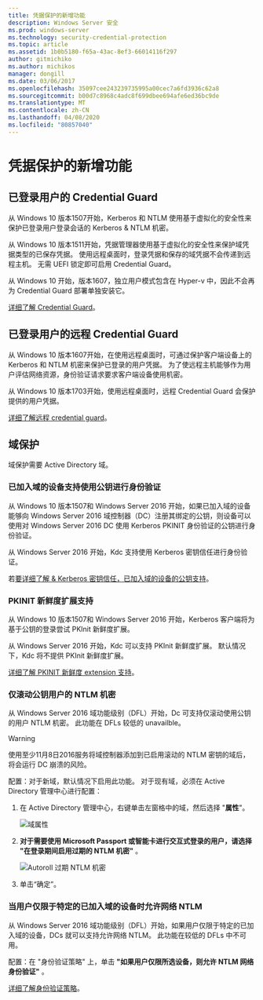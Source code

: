 ```yaml
---
title: 凭据保护的新增功能
description: Windows Server 安全
ms.prod: windows-server
ms.technology: security-credential-protection
ms.topic: article
ms.assetid: 1b0b5180-f65a-43ac-8ef3-66014116f297
author: gitmichiko
ms.author: michikos
manager: dongill
ms.date: 03/06/2017
ms.openlocfilehash: 35097cee243239735995a00cec7a6fd3936c62a8
ms.sourcegitcommit: b00d7c8968c4adc8f699dbee694afe6ed36bc9de
ms.translationtype: MT
ms.contentlocale: zh-CN
ms.lasthandoff: 04/08/2020
ms.locfileid: "80857040"
---
```

# <a name="whats-new-in-credential-protection"></a>凭据保护的新增功能

## <a name="credential-guard-for-signed-in-user"></a>已登录用户的 Credential Guard

从 Windows 10 版本1507开始，Kerberos 和 NTLM 使用基于虚拟化的安全性来保护已登录用户登录会话的 Kerberos & NTLM 机密。 

从 Windows 10 版本1511开始，凭据管理器使用基于虚拟化的安全性来保护域凭据类型的已保存凭据。 使用远程桌面时，登录凭据和保存的域凭据不会传递到远程主机。 无需 UEFI 锁定即可启用 Credential Guard。

从 Windows 10 开始，版本1607，独立用户模式包含在 Hyper-v 中，因此不会再为 Credential Guard 部署单独安装它。

[详细了解 Credential Guard](https://technet.microsoft.com/itpro/windows/keep-secure/credential-guard)。


## <a name="remote-credential-guard-for-signed-in-user"></a>已登录用户的远程 Credential Guard

从 Windows 10 版本1607开始，在使用远程桌面时，可通过保护客户端设备上的 Kerberos 和 NTLM 机密来保护已登录的用户凭据。 为了使远程主机能够作为用户评估网络资源，身份验证请求要求客户端设备使用机密。

从 Windows 10 版本1703开始，使用远程桌面时，远程 Credential Guard 会保护提供的用户凭据。

[详细了解远程 credential guard](https://technet.microsoft.com/itpro/windows/keep-secure/remote-credential-guard)。

## <a name="domain-protections"></a>域保护

域保护需要 Active Directory 域。

### <a name="domain-joined-device-support-for-authentication-using-public-key"></a>已加入域的设备支持使用公钥进行身份验证

从 Windows 10 版本1507和 Windows Server 2016 开始，如果已加入域的设备能够向 Windows Server 2016 域控制器（DC）注册其绑定的公钥，则设备可以使用对 Windows Server 2016 DC 使用 Kerberos PKINIT 身份验证的公钥进行身份验证。

从 Windows Server 2016 开始，Kdc 支持使用 Kerberos 密钥信任进行身份验证。  

若[要详细了解 & Kerberos 密钥信任，已加入域的设备的公钥支持](https://technet.microsoft.com/windows-server-docs/security/kerberos/whats-new-in-kerberos-authentication)。

### <a name="pkinit-freshness-extension-support"></a>PKINIT 新鲜度扩展支持

从 Windows 10 版本1507和 Windows Server 2016 开始，Kerberos 客户端将为基于公钥的登录尝试 PKInit 新鲜度扩展。 

从 Windows Server 2016 开始，Kdc 可以支持 PKInit 新鲜度扩展。  默认情况下，Kdc 将不提供 PKInit 新鲜度扩展。 

[详细了解 PKINIT 新鲜度 extension 支持](https://technet.microsoft.com/windows-server-docs/security/kerberos/whats-new-in-kerberos-authentication)。

### <a name="rolling-public-key-only-users-ntlm-secrets"></a>仅滚动公钥用户的 NTLM 机密

从 Windows Server 2016 域功能级别（DFL）开始，Dc 可支持仅滚动使用公钥的用户 NTLM 机密。 此功能在 DFLs 较低的 unavailble。

> [!WARNING] 
> 使用至少11月8日2016服务将域控制器添加到已启用滚动的 NTLM 密钥的域后，将会运行 DC 崩溃的风险。 

配置：对于新域，默认情况下启用此功能。 对于现有域，必须在 Active Directory 管理中心进行配置： 

1. 在 Active Directory 管理中心，右键单击左窗格中的域，然后选择 "**属性**"。

    ![域属性](../media/Credentials-Protection-And-Management/domain-properties.png)

2. **对于需要使用 Microsoft Passport 或智能卡进行交互式登录的用户，请选择 "在登录期间启用过期的 NTLM 机密"** 。

    ![Autoroll 过期 NTLM 机密](../media/Credentials-Protection-And-Management/autoroll-ntlm.png)

3. 单击“确定”。 

### <a name="allowing-network-ntlm-when-user-is-restricted-to-specific-domain-joined-devices"></a>当用户仅限于特定的已加入域的设备时允许网络 NTLM

从 Windows Server 2016 域功能级别（DFL）开始，如果用户仅限于特定的已加入域的设备，DCs 就可以支持允许网络 NTLM。 此功能在较低的 DFLs 中不可用。

配置：在 "身份验证策略" 上，单击 **"如果用户仅限所选设备，则允许 NTLM 网络身份验证"** 。 

[详细了解身份验证策略](https://technet.microsoft.com/windows-server-docs/security/credentials-protection-and-management/authentication-policies-and-authentication-policy-silos)。
